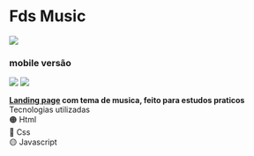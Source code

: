 <h1>Fds Music </h1>
<img src="https://i.postimg.cc/SR2SV7BT/Sem-t-tulo.png">
<h3> mobile versão </h3>
<div>
 <img src="https://i.postimg.cc/LX0fnDkN/da.png">
 <img src="https://i.postimg.cc/wBgDP7Tc/dasdsa.png">
</div>

<strong><a href = "https://caiopaulin0.github.io/FdsMusic/">Landing page</a> com tema de musica, feito para estudos praticos</strong>
<span>Tecnologias utilizadas</span></br>
🟠 Html</br> 
🔵 Css</br>
🟡 Javascript
